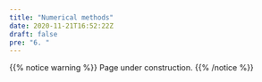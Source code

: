 ```yaml
---
title: "Numerical methods"
date: 2020-11-21T16:52:22Z
draft: false
pre: "6. "
---
```



{{% notice warning %}}
Page under construction.
{{% /notice %}}
